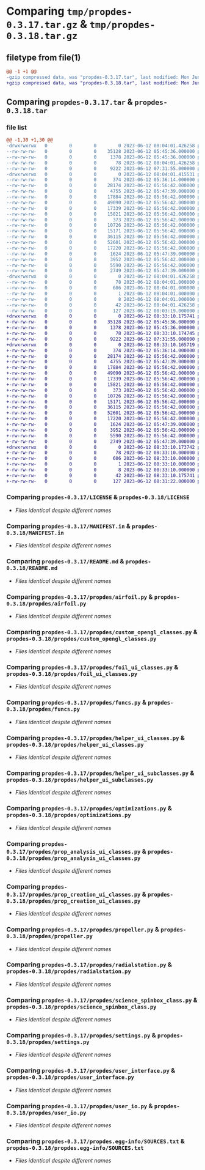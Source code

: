 # Comparing `tmp/propdes-0.3.17.tar.gz` & `tmp/propdes-0.3.18.tar.gz`

## filetype from file(1)

```diff
@@ -1 +1 @@
-gzip compressed data, was "propdes-0.3.17.tar", last modified: Mon Jun 12 08:04:01 2023, max compression
+gzip compressed data, was "propdes-0.3.18.tar", last modified: Mon Jun 12 08:33:10 2023, max compression
```

## Comparing `propdes-0.3.17.tar` & `propdes-0.3.18.tar`

### file list

```diff
@@ -1,30 +1,30 @@
-drwxrwxrwx   0        0        0        0 2023-06-12 08:04:01.426258 propdes-0.3.17/
--rw-rw-rw-   0        0        0    35128 2023-06-12 05:45:36.000000 propdes-0.3.17/LICENSE
--rw-rw-rw-   0        0        0     1378 2023-06-12 05:45:36.000000 propdes-0.3.17/MANIFEST.in
--rw-rw-rw-   0        0        0       78 2023-06-12 08:04:01.426258 propdes-0.3.17/PKG-INFO
--rw-rw-rw-   0        0        0     9222 2023-06-12 07:31:55.000000 propdes-0.3.17/README.md
-drwxrwxrwx   0        0        0        0 2023-06-12 08:04:01.415531 propdes-0.3.17/propdes/
--rw-rw-rw-   0        0        0      374 2023-06-12 05:36:14.000000 propdes-0.3.17/propdes/__init__.py
--rw-rw-rw-   0        0        0    28174 2023-06-12 05:56:42.000000 propdes-0.3.17/propdes/airfoil.py
--rw-rw-rw-   0        0        0     4755 2023-06-12 05:47:39.000000 propdes-0.3.17/propdes/custom_opengl_classes.py
--rw-rw-rw-   0        0        0    17884 2023-06-12 05:56:42.000000 propdes-0.3.17/propdes/foil_ui_classes.py
--rw-rw-rw-   0        0        0    49090 2023-06-12 05:56:42.000000 propdes-0.3.17/propdes/funcs.py
--rw-rw-rw-   0        0        0    17339 2023-06-12 05:56:42.000000 propdes-0.3.17/propdes/helper_ui_classes.py
--rw-rw-rw-   0        0        0    15821 2023-06-12 05:56:42.000000 propdes-0.3.17/propdes/helper_ui_subclasses.py
--rw-rw-rw-   0        0        0      373 2023-06-12 05:56:42.000000 propdes-0.3.17/propdes/opt_ui_classes.py
--rw-rw-rw-   0        0        0    10726 2023-06-12 05:56:42.000000 propdes-0.3.17/propdes/optimizations.py
--rw-rw-rw-   0        0        0    15171 2023-06-12 05:56:42.000000 propdes-0.3.17/propdes/prop_analysis_ui_classes.py
--rw-rw-rw-   0        0        0    36115 2023-06-12 05:56:42.000000 propdes-0.3.17/propdes/prop_creation_ui_classes.py
--rw-rw-rw-   0        0        0    52601 2023-06-12 05:56:42.000000 propdes-0.3.17/propdes/propeller.py
--rw-rw-rw-   0        0        0    17220 2023-06-12 05:56:42.000000 propdes-0.3.17/propdes/radialstation.py
--rw-rw-rw-   0        0        0     1624 2023-06-12 05:47:39.000000 propdes-0.3.17/propdes/science_spinbox_class.py
--rw-rw-rw-   0        0        0     3952 2023-06-12 05:56:42.000000 propdes-0.3.17/propdes/settings.py
--rw-rw-rw-   0        0        0     5590 2023-06-12 05:56:42.000000 propdes-0.3.17/propdes/user_interface.py
--rw-rw-rw-   0        0        0     2749 2023-06-12 05:47:39.000000 propdes-0.3.17/propdes/user_io.py
-drwxrwxrwx   0        0        0        0 2023-06-12 08:04:01.426258 propdes-0.3.17/propdes.egg-info/
--rw-rw-rw-   0        0        0       78 2023-06-12 08:04:01.000000 propdes-0.3.17/propdes.egg-info/PKG-INFO
--rw-rw-rw-   0        0        0      606 2023-06-12 08:04:01.000000 propdes-0.3.17/propdes.egg-info/SOURCES.txt
--rw-rw-rw-   0        0        0        1 2023-06-12 08:04:01.000000 propdes-0.3.17/propdes.egg-info/dependency_links.txt
--rw-rw-rw-   0        0        0        8 2023-06-12 08:04:01.000000 propdes-0.3.17/propdes.egg-info/top_level.txt
--rw-rw-rw-   0        0        0       42 2023-06-12 08:04:01.426258 propdes-0.3.17/setup.cfg
--rw-rw-rw-   0        0        0      127 2023-06-12 08:03:19.000000 propdes-0.3.17/setup.py
+drwxrwxrwx   0        0        0        0 2023-06-12 08:33:10.175741 propdes-0.3.18/
+-rw-rw-rw-   0        0        0    35128 2023-06-12 05:45:36.000000 propdes-0.3.18/LICENSE
+-rw-rw-rw-   0        0        0     1378 2023-06-12 05:45:36.000000 propdes-0.3.18/MANIFEST.in
+-rw-rw-rw-   0        0        0       78 2023-06-12 08:33:10.174745 propdes-0.3.18/PKG-INFO
+-rw-rw-rw-   0        0        0     9222 2023-06-12 07:31:55.000000 propdes-0.3.18/README.md
+drwxrwxrwx   0        0        0        0 2023-06-12 08:33:10.165719 propdes-0.3.18/propdes/
+-rw-rw-rw-   0        0        0      374 2023-06-12 05:36:14.000000 propdes-0.3.18/propdes/__init__.py
+-rw-rw-rw-   0        0        0    28174 2023-06-12 05:56:42.000000 propdes-0.3.18/propdes/airfoil.py
+-rw-rw-rw-   0        0        0     4755 2023-06-12 05:47:39.000000 propdes-0.3.18/propdes/custom_opengl_classes.py
+-rw-rw-rw-   0        0        0    17884 2023-06-12 05:56:42.000000 propdes-0.3.18/propdes/foil_ui_classes.py
+-rw-rw-rw-   0        0        0    49090 2023-06-12 05:56:42.000000 propdes-0.3.18/propdes/funcs.py
+-rw-rw-rw-   0        0        0    17339 2023-06-12 05:56:42.000000 propdes-0.3.18/propdes/helper_ui_classes.py
+-rw-rw-rw-   0        0        0    15821 2023-06-12 05:56:42.000000 propdes-0.3.18/propdes/helper_ui_subclasses.py
+-rw-rw-rw-   0        0        0      373 2023-06-12 05:56:42.000000 propdes-0.3.18/propdes/opt_ui_classes.py
+-rw-rw-rw-   0        0        0    10726 2023-06-12 05:56:42.000000 propdes-0.3.18/propdes/optimizations.py
+-rw-rw-rw-   0        0        0    15171 2023-06-12 05:56:42.000000 propdes-0.3.18/propdes/prop_analysis_ui_classes.py
+-rw-rw-rw-   0        0        0    36115 2023-06-12 05:56:42.000000 propdes-0.3.18/propdes/prop_creation_ui_classes.py
+-rw-rw-rw-   0        0        0    52601 2023-06-12 05:56:42.000000 propdes-0.3.18/propdes/propeller.py
+-rw-rw-rw-   0        0        0    17220 2023-06-12 05:56:42.000000 propdes-0.3.18/propdes/radialstation.py
+-rw-rw-rw-   0        0        0     1624 2023-06-12 05:47:39.000000 propdes-0.3.18/propdes/science_spinbox_class.py
+-rw-rw-rw-   0        0        0     3952 2023-06-12 05:56:42.000000 propdes-0.3.18/propdes/settings.py
+-rw-rw-rw-   0        0        0     5590 2023-06-12 05:56:42.000000 propdes-0.3.18/propdes/user_interface.py
+-rw-rw-rw-   0        0        0     2749 2023-06-12 05:47:39.000000 propdes-0.3.18/propdes/user_io.py
+drwxrwxrwx   0        0        0        0 2023-06-12 08:33:10.173742 propdes-0.3.18/propdes.egg-info/
+-rw-rw-rw-   0        0        0       78 2023-06-12 08:33:10.000000 propdes-0.3.18/propdes.egg-info/PKG-INFO
+-rw-rw-rw-   0        0        0      606 2023-06-12 08:33:10.000000 propdes-0.3.18/propdes.egg-info/SOURCES.txt
+-rw-rw-rw-   0        0        0        1 2023-06-12 08:33:10.000000 propdes-0.3.18/propdes.egg-info/dependency_links.txt
+-rw-rw-rw-   0        0        0        8 2023-06-12 08:33:10.000000 propdes-0.3.18/propdes.egg-info/top_level.txt
+-rw-rw-rw-   0        0        0       42 2023-06-12 08:33:10.175741 propdes-0.3.18/setup.cfg
+-rw-rw-rw-   0        0        0      127 2023-06-12 08:31:22.000000 propdes-0.3.18/setup.py
```

### Comparing `propdes-0.3.17/LICENSE` & `propdes-0.3.18/LICENSE`

 * *Files identical despite different names*

### Comparing `propdes-0.3.17/MANIFEST.in` & `propdes-0.3.18/MANIFEST.in`

 * *Files identical despite different names*

### Comparing `propdes-0.3.17/README.md` & `propdes-0.3.18/README.md`

 * *Files identical despite different names*

### Comparing `propdes-0.3.17/propdes/airfoil.py` & `propdes-0.3.18/propdes/airfoil.py`

 * *Files identical despite different names*

### Comparing `propdes-0.3.17/propdes/custom_opengl_classes.py` & `propdes-0.3.18/propdes/custom_opengl_classes.py`

 * *Files identical despite different names*

### Comparing `propdes-0.3.17/propdes/foil_ui_classes.py` & `propdes-0.3.18/propdes/foil_ui_classes.py`

 * *Files identical despite different names*

### Comparing `propdes-0.3.17/propdes/funcs.py` & `propdes-0.3.18/propdes/funcs.py`

 * *Files identical despite different names*

### Comparing `propdes-0.3.17/propdes/helper_ui_classes.py` & `propdes-0.3.18/propdes/helper_ui_classes.py`

 * *Files identical despite different names*

### Comparing `propdes-0.3.17/propdes/helper_ui_subclasses.py` & `propdes-0.3.18/propdes/helper_ui_subclasses.py`

 * *Files identical despite different names*

### Comparing `propdes-0.3.17/propdes/optimizations.py` & `propdes-0.3.18/propdes/optimizations.py`

 * *Files identical despite different names*

### Comparing `propdes-0.3.17/propdes/prop_analysis_ui_classes.py` & `propdes-0.3.18/propdes/prop_analysis_ui_classes.py`

 * *Files identical despite different names*

### Comparing `propdes-0.3.17/propdes/prop_creation_ui_classes.py` & `propdes-0.3.18/propdes/prop_creation_ui_classes.py`

 * *Files identical despite different names*

### Comparing `propdes-0.3.17/propdes/propeller.py` & `propdes-0.3.18/propdes/propeller.py`

 * *Files identical despite different names*

### Comparing `propdes-0.3.17/propdes/radialstation.py` & `propdes-0.3.18/propdes/radialstation.py`

 * *Files identical despite different names*

### Comparing `propdes-0.3.17/propdes/science_spinbox_class.py` & `propdes-0.3.18/propdes/science_spinbox_class.py`

 * *Files identical despite different names*

### Comparing `propdes-0.3.17/propdes/settings.py` & `propdes-0.3.18/propdes/settings.py`

 * *Files identical despite different names*

### Comparing `propdes-0.3.17/propdes/user_interface.py` & `propdes-0.3.18/propdes/user_interface.py`

 * *Files identical despite different names*

### Comparing `propdes-0.3.17/propdes/user_io.py` & `propdes-0.3.18/propdes/user_io.py`

 * *Files identical despite different names*

### Comparing `propdes-0.3.17/propdes.egg-info/SOURCES.txt` & `propdes-0.3.18/propdes.egg-info/SOURCES.txt`

 * *Files identical despite different names*

